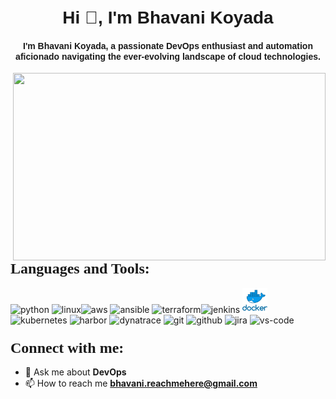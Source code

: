 <!-- Header Section -->
<h1 align="center"><font face="Arial">Hi 👋, I'm Bhavani Koyada</font></h1>
 <h4 align="center"><font face="Arial"> I'm Bhavani Koyada, a passionate DevOps enthusiast and automation aficionado navigating the ever-evolving landscape of cloud technologies.</font></h4>


<!-- GIF -->
<img align="right" height="300" width="500" src="https://media.giphy.com/media/RjeDtSXMWo5DL3RmlU/giphy.gif">

<!-- Languages and Tools Section -->
<p align="left">
<h3 align="left"><font size="+2" face="Verdana">Languages and Tools:</font></h3>

<img  src="https://www.vectorlogo.zone/logos/python/python-icon.svg" alt="python" title="python" width="40" height="40"/> <img  src="https://brandlogos.net/wp-content/uploads/2020/03/Linux-logo.png" alt="linux" title="linux" width="40" height="40"/><img  src="https://www.vectorlogo.zone/logos/amazon_aws/amazon_aws-icon.svg" alt="aws" title="aws" width="40" height="40"/>  <img  src="https://www.vectorlogo.zone/logos/ansible/ansible-icon.svg" alt="ansible" title="ansible" width="40" height="40"/> <img  src="https://www.vectorlogo.zone/logos/terraformio/terraformio-icon.svg" alt="terraform" title="terraform" width="40" height="40"/><img  src="https://www.vectorlogo.zone/logos/jenkins/jenkins-icon.svg" alt="jenkins" title="jenkins" width="40" height="40"/> <img  src="https://raw.githubusercontent.com/github/explore/80688e429a7d4ef2fca1e82350fe8e3517d3494d/topics/docker/docker.png" alt="docker" title="docker" width="40" height="40"/> <img  src="https://www.vectorlogo.zone/logos/kubernetes/kubernetes-icon.svg" alt="kubernetes" title="kubernetes" width="40" height="40"/>  <img  src="https://www.vectorlogo.zone/logos/helmsh/helmsh-icon.svg" alt="harbor" title="harbor" width="40" height="40"/>  <img  src="https://www.vectorlogo.zone/logos/dynatrace/dynatrace-icon.svg" alt="dynatrace" title="dynatrace" width="40" height="40"/> <img  src="https://www.vectorlogo.zone/logos/git-scm/git-scm-icon.svg" alt="git" title="git" width="40" height="40"/>  <img  src="https://www.vectorlogo.zone/logos/github/github-icon.svg" alt="github" title="github" width="40" height="40"/>  <img  src="https://www.vectorlogo.zone/logos/atlassian_jira/atlassian_jira-icon.svg" alt="jira" title="jira" width="40" height="40"/> <img  src="https://www.vectorlogo.zone/logos/visualstudio_code/visualstudio_code-icon.svg" alt="vs-code" title="vs-code" width="40" height="40"/>  
</p>
<!-- Contact Section -->
<h3 align="left"><font size="+2" face="Verdana">Connect with me:</font></h3>
<p align="center">
</p>

- 💬 Ask me about **DevOps**
- 📫 How to reach me **[bhavani.reachmehere@gmail.com](mailto:bhavani.reachmehere@gmail.com)**
